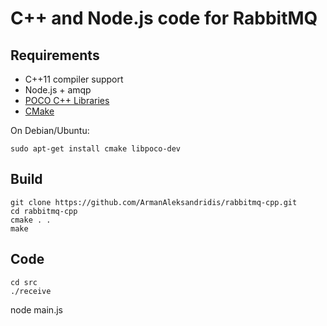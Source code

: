 # C++ and Node.js code for RabbitMQ

## Requirements

* C++11 compiler support
* Node.js + amqp
* [POCO C++ Libraries](http://pocoproject.org)
* [CMake](http://www.cmake.org/)

  
On Debian/Ubuntu:

    sudo apt-get install cmake libpoco-dev

## Build
    
    git clone https://github.com/ArmanAleksandridis/rabbitmq-cpp.git
    cd rabbitmq-cpp
    cmake . .
    make
  
## Code
    
    cd src
    ./receive
   node main.js
